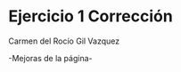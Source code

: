 # Ejercicio 1 Corrección
Carmen del Rocío Gil Vazquez


-Mejoras de la página-
<br>

 

















